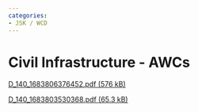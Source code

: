 ```yaml
---
categories:
- JSK / WCD
---
```

# Civil Infrastructure - AWCs

[D\_140\_1683806376452.pdf (576 kB)](../files/21ab5cd1-899e-4d17-b53b-8bc1d41ce61f.pdf)   

  

[D\_140\_1683803530368.pdf (65.3 kB)](../files/d70c19cd-6fa3-40ba-9872-c90dcd2e2734.pdf)